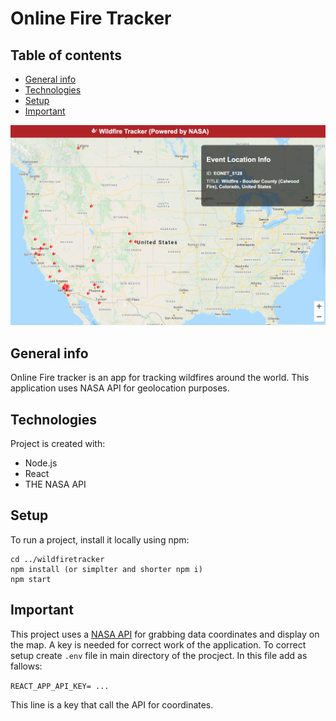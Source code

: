 # Online Fire Tracker

## Table of contents
* [General info](#general-info)
* [Technologies](#technologies)
* [Setup](#setup)
* [Important](#important)

<p align="center">
  <img src="./assets/1.png" alt="Demo" width="800" />
</p>

## General info
Online Fire tracker is an app for tracking wildfires around the world. This application uses NASA API for geolocation purposes.

## Technologies
Project is created with:
* Node.js
* React
* THE NASA API

## Setup
To run a project, install it locally using npm:

```
cd ../wildfiretracker
npm install (or simplter and shorter npm i)
npm start
```

## Important

This project uses a [NASA API]("https://api.nasa.gov/") for grabbing data coordinates and display on the map. A key is needed for correct work of the  application. To correct setup create `.env` file in main directory of the procject. In this file add as fallows:


`REACT_APP_API_KEY= ...
`

This line is a key that call the API for coordinates.